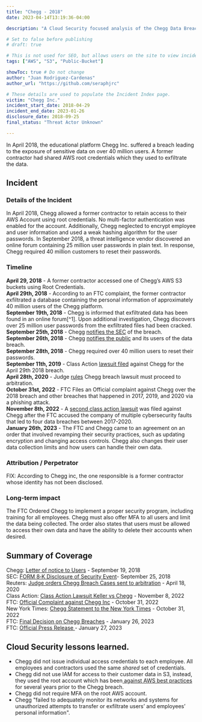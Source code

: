 ```yaml
---
title: "Chegg - 2018"
date: 2023-04-14T13:19:36-04:00

description: "A Cloud Security focused analysis of the Chegg Data Breach in 2018"

# Set to false before publishing
# draft: true

# This is not used for SEO, but allows users on the site to view incidents by keyword
tags: ["AWS", "S3", "Public-Bucket"]

showToc: true # Do not change
author: "Juan Rodriguez-Cardenas"
author_url: "https://github.com/seraphjrc"

# These details are used to populate the Incident Index page.
victim: "Chegg Inc."
incident_start_date: 2018-04-29
incident_end_date: 2023-01-26
disclosure_date: 2018-09-25
final_status: "Threat Actor Unknown"

---
```


In April 2018, the educational platform Chegg Inc. suffered a breach leading to the exposure of sensitive data on over 40 million users. A former contractor had shared AWS root credentials which they used to exfiltrate the data.

<!--more-->

## Incident
### Details of the Incident
In April 2018, Chegg allowed a former contractor to retain access to their AWS Account using root credentials. No multi-factor authentication was enabled for the account. Additionally, Chegg neglected to encrypt employee and user information and used a weak hashing algorithm for the user passwords. In September 2018, a threat intelligence vendor discovered an online forum containing 25 million user passwords in plain text. In response, Chegg required 40 million customers to reset their passwords.

### Timeline
**April 29, 2018** - A former contractor accessed one of Chegg’s AWS S3 buckets using Root Credentials. \
**April 29th, 2018** - According to an FTC complaint, the former contractor exfiltrated a database containing the personal information of approximately 40 million users of the Chegg platform.\
**September 19th, 2018** - Chegg is informed that exfiltrated data has been found in an online forum[^1]. Upon additional investigation, Chegg discovers over 25 million user passwords from the exfiltrated files had been cracked.\
**September 25th, 2018** - Chegg [notifies the SEC](https://www.sec.gov/Archives/edgar/data/1364954/000136495418000187/cyrus.htm) of the breach. \
**September 26th, 2018** - Chegg [notifies the public](https://oag.ca.gov/system/files/California%20-%20Notice%20Letter%20to%20Consumers_0.PDF) and its users of the data breach.\
**September 28th, 2018** - Chegg required over 40 million users to reset their passwords.\
**September 11th, 2019** - Class Action [lawsuit filed](https://casetext.com/case/lyles-v-chegg-inc) against Chegg for the April 29th 2018 breach.\
**April 28th, 2020** - Judge [rules](https://casetext.com/case/lyles-v-chegg-inc) Chegg breach lawsuit must proceed to arbitration. \
**October 31st, 2022** - FTC Files an Official complaint against Chegg over the 2018 breach and other breaches that happened in 2017, 2019, and 2020 via a phishing attack. \
**November 8th, 2022** - A [second class action lawsuit](https://www.classaction.org/news/chegg-hit-with-class-action-over-at-least-four-undisclosed-data-breaches-from-2017-2020) was filed against Chegg after the FTC accused the company of multiple cybersecurity faults that led to four data breaches between 2017-2020. \
**January 26th, 2023** - The FTC and Chegg came to an agreement on an order that involved revamping their security practices, such as updating encryption and changing access controls. Chegg also changes their user data collection limits and how users can handle their own data.

### Attribution / Perpetrator

FIX: According to Chegg inc, the one responsible is a former contractor whose identity has not been disclosed.

### Long-term impact

The FTC Ordered Chegg to implement a proper security program, including training for all employees. Chegg must also offer MFA to all users and limit the data being collected. The order also states that users must be allowed to access their own data and have the ability to delete their accounts when desired.

## Summary of Coverage

Chegg: [Letter of notice to Users](https://oag.ca.gov/system/files/California%20-%20Notice%20Letter%20to%20Consumers_0.PDF) - September 19,  2018\
SEC: [FORM 8‑K Disclosure of Security Event](https://www.sec.gov/Archives/edgar/data/1364954/000136495418000187/cyrus.htm)- September 25, 2018\
Reuters: [Judge orders Chegg Breach Cases sent to arbitration](https://www.reuters.com/article/dataprivacy-chegg/chegg-data-breach-lawsuit-heads-to-arbitration-idUSL2N2CG2JU) - April 18, 2020\
Class Action: [Class Action Lawsuit Keller vs Chegg](https://www.classaction.org/news/chegg-hit-with-class-action-over-at-least-four-undisclosed-data-breaches-from-2017-2020#embedded-document) - November 8, 2022 \
FTC: [Official Complaint against Chegg Inc](https://www.ftc.gov/system/files/ftc_gov/pdf/2023151-Chegg-Complaint.pdf) - October 31, 2022 \
New York Times: [Chegg Statement to the New York Times](https://www.nytimes.com/2022/10/31/business/ftc-chegg-data-security-legal-complaint.html) - October 31, 2022 \
FTC: [Final Decision on Chegg Breaches](https://www.ftc.gov/system/files/ftc_gov/pdf/Chegg-DecisionandOrder.pdf) - January 26, 2023 \
FTC: [Official Press Release ](https://www.ftc.gov/news-events/news/press-releases/2023/01/ftc-finalizes-order-ed-tech-provider-chegg-lax-security-exposed-student-data)- January 27, 2023
 

## Cloud Security lessons learned.
* Chegg did not issue individual access credentials to each employee. All employees and contractors used the same _shared_ set of credentials.
* Chegg did not use IAM for access to their customer data in S3, instead, they used the root account which has been[ against AWS best practices](https://docs.aws.amazon.com/IAM/latest/UserGuide/id_root-user.html) for several years prior to the Chegg breach. 
* Chegg did not require MFA on the root AWS account.
* Chegg "failed to adequately monitor its networks and systems for unauthorized attempts to transfer or exfiltrate users’ and employees’ personal information".
